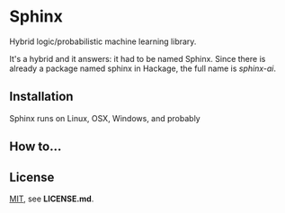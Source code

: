 # Sphinx

Hybrid logic/probabilistic machine learning library.

It's a hybrid and it answers: it had to be named Sphinx. Since there is
already a package named sphinx in Hackage, the full name is *sphinx-ai*.

## Installation

Sphinx runs on Linux, OSX, Windows, and probably

## How to...

## License

[MIT](http://opensource.org/licenses/MIT), see **LICENSE.md**.
